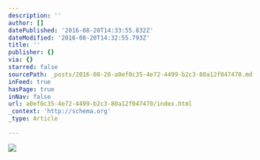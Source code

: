 ```yaml
---
description: ''
author: []
datePublished: '2016-08-20T14:33:55.832Z'
dateModified: '2016-08-20T14:32:55.793Z'
title: ''
publisher: {}
via: {}
starred: false
sourcePath: _posts/2016-08-20-a0ef0c35-4e72-4499-b2c3-80a12f047470.md
inFeed: true
hasPage: true
inNav: false
url: a0ef0c35-4e72-4499-b2c3-80a12f047470/index.html
_context: 'http://schema.org'
_type: Article

---
```

![](https://the-grid-user-content.s3-us-west-2.amazonaws.com/3227c5c3-76ee-4dee-845f-367fa294d9f8.jpg)